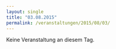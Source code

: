 ```yaml
---
layout: single
title: "03.08.2015"
permalink: /veranstaltungen/2015/08/03/
---
```


Keine Veranstaltung an diesem Tag.
